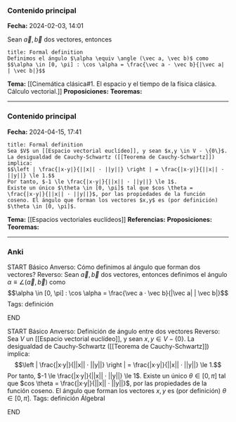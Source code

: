 ### Contenido principal

**Fecha:** 2024-02-03, 14:01

Sean $\vec a, \vec b$ dos vectores, entonces

```ad-formal
title: Formal definition
Definimos el ángulo $\alpha \equiv \angle (\vec a, \vec b)$ como
$$\alpha \in [0, \pi] : \cos \alpha = \frac{\vec a · \vec b}{|\vec a| | \vec b|}$$
```

**Tema:** [[Cinemática clásica#1. El espacio y el tiempo de la física clásica. Cálculo vectorial.]]
**Proposiciones:**
**Teoremas:**

---

### Contenido principal

**Fecha:** 2024-04-15, 17:41

```ad-formal
title: Formal definition
Sea $V$ un [[Espacio vectorial euclídeo]], y sean $x,y \in V - \{0\}$. La desigualdad de Cauchy-Schwartz ([[Teorema de Cauchy-Schwartz]]) implica:
$$\left | \frac{|x·y|}{||x|| · ||y||} \right | = \frac{|x·y|}{||x|| · ||y||} \le 1.$$
Por tanto, $-1 \le \frac{|x·y|}{||x|| · ||y||} \le 1$.
Existe un único $\theta \in [0, \pi]$ tal que $cos \theta = \frac{|x·y|}{||x|| · ||y||}$, por las propiedades de la función coseno. El ángulo que forman los vectores $x,y$ es (por definición) $\theta \in [0, \pi]$.
```

**Tema:** [[Espacios vectoriales euclídeos]]
**Referencias:**
**Proposiciones:**
**Teoremas:**


---
### Anki

START
Básico
Anverso: Cómo definimos al ángulo que forman dos vectores?
Reverso: Sean $\vec a, \vec b$ dos vectores, entonces definimos el ángulo $\alpha \equiv \angle (\vec a, \vec b)$ como
$$\alpha \in [0, \pi] : \cos \alpha = \frac{\vec a · \vec b}{|\vec a| | \vec b|}$$
Tags: definición
<!--ID: 1707241941305-->
END

START
Básico
Anverso: Definición de ángulo entre dos vectores
Reverso: Sea $V$ un [[Espacio vectorial euclídeo]], y sean $x,y \in V - \{0\}$. La desigualdad de Cauchy-Schwartz ([[Teorema de Cauchy-Schwartz]]) implica:
$$\left | \frac{|x·y|}{||x|| · ||y||} \right | = \frac{|x·y|}{||x|| · ||y||} \le 1.$$
Por tanto, $-1 \le \frac{|x·y|}{||x|| · ||y||} \le 1$.
Existe un único $\theta \in [0, \pi]$ tal que $cos \theta = \frac{|x·y|}{||x|| · ||y||}$, por las propiedades de la función coseno. El ángulo que forman los vectores $x,y$ es (por definición) $\theta \in [0, \pi]$.
Tags: definición ÁlgebraI
<!--ID: 1714060760718-->
END
